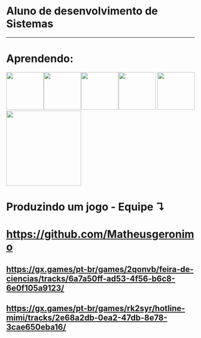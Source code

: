# <strong>Aluno de desenvolvimento de Sistemas</strong>
<hr>

# Aprendendo:
 <img height="100px" src="https://cdn.jsdelivr.net/gh/devicons/devicon/icons/csharp/csharp-original.svg" /><img height="100px" src="https://cdn.jsdelivr.net/gh/devicons/devicon/icons/css3/css3-original-wordmark.svg" /><img height="100px" src="https://cdn.jsdelivr.net/gh/devicons/devicon/icons/android/android-plain.svg" /><img height="100px" src="https://cdn.jsdelivr.net/gh/devicons/devicon/icons/github/github-original.svg" /> <img height="100px" src="https://cdn.jsdelivr.net/gh/devicons/devicon/icons/html5/html5-original.svg" /> <img height="200px" src="https://cdn.jsdelivr.net/gh/devicons/devicon/icons/visualstudio/visualstudio-plain-wordmark.svg" />
<p align="center">
 
# Produzindo um jogo - Equipe ↴ 
#  https://github.com/Matheusgeronimo
## https://gx.games/pt-br/games/2qonvb/feira-de-ciencias/tracks/6a7a50ff-ad53-4f56-b6c8-6e0f105a9123/
## https://gx.games/pt-br/games/rk2syr/hotline-mimi/tracks/2e68a2db-0ea2-47db-8e78-3cae650eba16/
</div>

</p>
